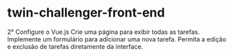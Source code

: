 # twin-challenger-front-end
2° Configure o Vue.js Crie uma página para exibir todas as tarefas. Implemente um formulário para adicionar uma nova tarefa. Permita a edição e exclusão de tarefas diretamente da interface.
